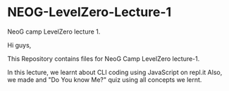 # NEOG-LevelZero-Lecture-1
NeoG camp LevelZero lecture 1.


Hi guys,

This Repository contains files for NeoG Camp LevelZero lecture-1.

In this lecture, we learnt about CLI coding using JavaScript on repl.it
Also, we made and "Do You know Me?" quiz using all concepts we lernt.
